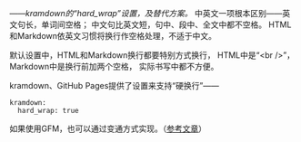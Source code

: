 _——kramdown的“hard_wrap”设置，及替代方案。_
中英文一项根本区别——英文句长，单词间空格；
中文句比英文短，句中、段中、全文中都不空格。
HTML和Markdown依英文习惯将换行作空格处理，不适于中文。

默认设置中，HTML和Markdown换行都要特别方式换行，
HTML中是“&lt;br />”，Markdown中是换行前加两个空格，
实际书写中都不方便。

kramdown、GitHub Pages提供了设置来支持“硬换行”——

```
kramdown:
  hard_wrap: true
```
如果使用GFM，也可以通过变通方式实现。（[参考文章](https://stackoverflow.com/a/61489269/2537458)）
